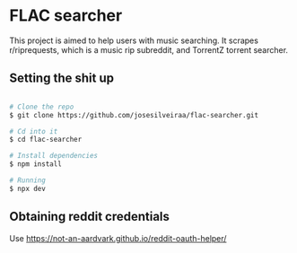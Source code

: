 # FLAC searcher

This project is aimed to help users with music searching. It scrapes r/riprequests, which is a music rip subreddit, and TorrentZ torrent searcher.

## Setting the shit up

```bash

# Clone the repo
$ git clone https://github.com/josesilveiraa/flac-searcher.git

# Cd into it
$ cd flac-searcher

# Install dependencies
$ npm install

# Running
$ npx dev

```

## Obtaining reddit credentials

Use <https://not-an-aardvark.github.io/reddit-oauth-helper/>
